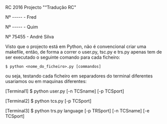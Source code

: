 RC 2016
Projecto "“Tradução RC"

Nº ----- - Fred

Nº ----- - Quim

Nº 75455 - André Silva

Visto que o projecto está em Python, não é convencional criar uma makefile, então, de forma a correr o user.py, tsc.py e trs.py apenas tem de ser executado o seguinte comando para cada ficheiro:

```shell
$ python <nome_do_ficheiro>.py [commandos]
```

ou seja, testando cada ficheiro em separadores do terminal diferentes usariamos ou em maquinas diferentes:

[Terminal1] $ python user.py [-n TCSname] [-p TCSport]

[Terminal2] $ python tcs.py [-p TCSport]

[Terminal3] $ python trs.py language [-p TRSport] [-n TCSname] [-e TCSport]

